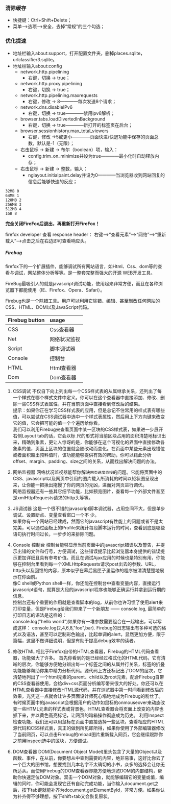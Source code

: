 ### 清除缓存
- 快捷键：Ctrl+Shift+Delete；
- 菜单-->选项-->安全，去掉“常规”的三个勾选；

### 优化提速
- 地址栏输入about:support，打开配置文件夹，删掉places.sqlite，urlclassifier3.sqlite。
- 地址栏输入about:config
    + network.http.pipelining
        * 右键，切换 -> true；
    + network.http.proxy.pipelining
        * 右键，切换 -> true；
    + network.http.pipelining.maxrequests
        * 右键，修改 -> 8————每次发送8个请求；
    + network.dns.disableIPv6
        * 右键，切换 -> true————禁用ipv6解析；
    + browser.tabs.loadDivertedInBackground
        * 右键，切换 -> true————新打开的标签页在后台；
    + browser.sessionhistory.max_total_viewers
        * 右键，修改 ->5或更小————页面快进/快退功能中保存的页面总数，默认是-1（无限）；
    + 右击鼠标 -> 新建 -> 布尔（boolean）项，输入：
        * config.trim_on_minimize并设为true————最小化时自动释放内存；
    + 右击鼠标 -> 新建 -> 整数，输入：
        * nglayout.initialpaint.delay并设为0————当浏览器收到网站回复的信息后能够快速的反应；

```
32MB 0
64MB 1
128MB 2
256MB 3
512MB 4
1GB 8
```

**完全关闭FireFox后退出，再重新打开FireFox！**

firefox developer 查看 response header：
右键-->“查看元素”-->“网络”-->“重新载入”-->点击之后在右边即可查看响应头。


##### Firebug
firefox下的一个扩展插件，能够调试所有网站语言，如Html、Css、dom等的查看与调试，网站整体分析等等。是一整套完整而强大的开源 WEB开发工具。

FireBug最吸引人的就是javascript调试功能，使用起来非常方便，而且在各种浏览器下都能使用（IE、Firefox、Opera、Safari）。

Firebug也是一个除错工具。用户可以利用它除错、编辑、甚至删改任何网站的CSS、HTML、DOM以及JavaScript代码。

|Firebug button|usage  |
|:-------------|:------|
|CSS           |Css查看器 |
|Net           |网络状况监视 |
|Script        |脚本调试器  |
|Console       |控制台    |
|HTML          |Html查看器|
|Dom           |Dom查看器 |

1. CSS调试
不仅自下向上列出每一个CSS样式表的从属继承关系，还列出了每一个样式在哪个样式文件中定义。你可以在这个查看器中直接添加、修改、删除一些CSS样式表属性，并在当前页面中直接看到修改后的结果。  
提示：如果你正在学习CSS样式表的应用，但是总记不住常用的样式表有哪些值，可以尝试在CSS调试器中选中一个样式表属性，然后用上下方向键来改变它的值，它会把可能的值一个个遍历给你看。  
我们可以利用Firebug来查看页面中某一区块的CSS样式表，如果进一步展开右侧Layout tab的话，它会以标
尺的形式将当前区块占用的面积清楚地标识出来，精确到象素，更让人惊讶的是，你能够在这个可视化的界面中直接修改各象素的值，页面上区块的位置就会随改动而变化。在页面中某些元素出现错位或者面积超出预料值时，该功能能够提供有效的帮助，你可以籍此分析offset、margin、padding、size之间的关系，从而找出解决问题的办法。

2. 网络监视器
网络状况监视器能帮你解决`网页速度奇慢`的问题。它能将页面中的CSS、javascript以及网页中引用的图片载入所消耗的时间以矩状图呈现出来，让你能一把揪出拖慢了你的网页的元凶，进而对网页进行调优。  
网络监视器还有一些其它细节功能，比如预览图片，查看每一个外部文件甚至是xmlHttpRequests请求的http头等等。

3. JS调试器
这是一个很不错的javascript脚本调试器，占用空间不大，但是单步调试、设置断点、变量查看窗口一个不
少。  
如果你有一个网站已经建成，然而它的javascript有性能上的问题或者不是太完美，可以通过面板上的Profile来统计每段脚本运行的时间，查看到底是哪些语句执行时间过长，一步步的来排除问题。  

4. Console 控制台
控制台能够显示当前页面中的javascript错误以及警告，并提示出错的文件和行号，方便调试，这些错误提示比起浏览器本身提供的错误提示更加详细且具有参考价值。而且在调试Ajax应用的时候也是特别有用，你能够在控制台里看到每一个XMLHttpRequests请求post出去的参数、URL，http头以及回馈的内容，原本似乎在幕后黑匣子里运作的程序被清清楚楚地展示在你面前。  
像C shell或Python shell一样，你还能在控制台中查看变量内容，直接运行javascript语句，就算是大段的javascript程序也能够正确运行并拿到运行期的信息。  
控制台还有个重要的作用就是查看脚本的log，从前你也许习惯了使用alert来打印变量，但是Firebug给我们带来了一个新朋友 —— console.log, 最简单的打印日志的语法是这样的：  
console.log("hello world")如果你有一堆参数需要组合在一起输出，可以写成这样：
console.log(2,4,6,8,"foo",bar). Firebug的日志输出有多种可选的格式以及语法，甚至可以定制彩色输出，比起单调的alert，显然更加方便，限于篇幅，这里不做详细说明，但是有助于提高debug效率的读者。

5. 修改HTML
相比于Firefox自带的HTML查看器，Firebug的HTML代码查看器，功能强大了许多。 
首先你看到的是已经经过格式化的HTML代码，它有清晰的层次，你能够方便地分辨出每一个标签之间的从属并行关系，标签的折叠功能能够帮助你集中精力分析代码。源代码上方还标记出了DOM的层次，它清楚地列出了一个html元素的parent、child以及root元素，配合Firebug自带的CSS查看器使用，会给div+css页面分析编写带来很大的好处。你还可以在HTML查看器中直接修改HTML源代码，并在浏览器中第一时间看到修改后的效果，光凭这一点就会让许多页面设计师死心塌地地成为Firebug的粉丝了。
有时候页面中的javascript会根据用户的动作如鼠标的onmouseover来动态改变一些HTML元素的样式表或背景色，HTML查看器会将页面上改变的内容也抓下来，并以黄色高亮标记，让网页的暗箱操作彻底成为历史。
利用Inspect检查功能，我们还可以用鼠标在页面中直接选择一些区块，查看相应的HTML源代码和CSS样式表，真正的做到所见即所得，如果你使用了外部编辑器修改了当前网页，可以点击Firebug的reload图片重新载入网页，它会继续跟踪你之前用Inspect选中的区块，方便调试。

6. DOM查看器
DOM(Document Object Model)里头包含了大量的Object以及函数、事件，在从前，你要想从中查到需要的内容，绝非易事，这好比你去了一个巨大的图书馆，想要找到几本名字不太确切的小书，众多的选择会让你无所适从。而使用Firebug的DOM查看器却能方便地浏览DOM的内部结构，帮助你快速定位DOM对象。双击一个DOM对象，就能够编辑它的变量或值，编辑的同时，你可能会发现它还有自动完成功能，当你输入document.get之后，按下tab键就能补齐为document.getElementById，非常方便。如果你认为补齐得不够理想，按下shift+tab又会恢复原状。